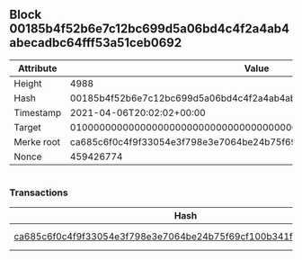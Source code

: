 ## Block 00185b4f52b6e7c12bc699d5a06bd4c4f2a4ab4abecadbc64fff53a51ceb0692

Attribute | Value
--- | ---
Height | 4988
Hash | 00185b4f52b6e7c12bc699d5a06bd4c4f2a4ab4abecadbc64fff53a51ceb0692
Timestamp | 2021-04-06T20:02:02+00:00
Target | 0100000000000000000000000000000000000000000000000000000000000000
Merke root | ca685c6f0c4f9f33054e3f798e3e7064be24b75f69cf100b341f8841ac7cf5db
Nonce | 459426774

```

```

### Transactions

Hash | Amount
--- | ---
[ca685c6f0c4f9f33054e3f798e3e7064be24b75f69cf100b341f8841ac7cf5db](ca685c6f0c4f9f33054e3f798e3e7064be24b75f69cf100b341f8841ac7cf5db.md) | 10.00000000 SKEPTI 
